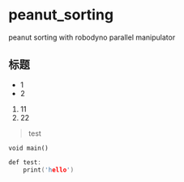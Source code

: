 # peanut_sorting
 peanut sorting with robodyno parallel manipulator

## 标题
- 1
- 2

1. 11
2. 22

> test

`void main()`

``` c++
def test:
    print('hello')

```